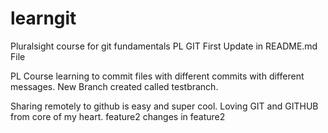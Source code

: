# learngit
Pluralsight course for git fundamentals
PL GIT First Update in README.md File

PL Course learning to commit files with different commits with different messages.
New Branch created called testbranch.

Sharing remotely to github is easy and super cool. Loving GIT and GITHUB from core of my heart.
feature2
changes in feature2
